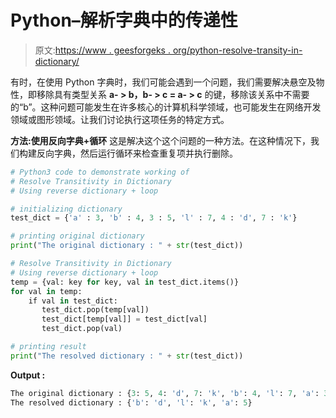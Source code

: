 # Python–解析字典中的传递性

> 原文:[https://www . geesforgeks . org/python-resolve-transity-in-dictionary/](https://www.geeksforgeeks.org/python-resolve-transitivity-in-dictionary/)

有时，在使用 Python 字典时，我们可能会遇到一个问题，我们需要解决悬空及物性，即移除具有类型关系 **a- > b，b- > c = a- > c** 的键，移除该关系中不需要的“b”。这种问题可能发生在许多核心的计算机科学领域，也可能发生在网络开发领域或图形领域。让我们讨论执行这项任务的特定方式。

**方法:使用反向字典+循环**
这是解决这个这个问题的一种方法。在这种情况下，我们构建反向字典，然后运行循环来检查重复项并执行删除。

```py
# Python3 code to demonstrate working of 
# Resolve Transitivity in Dictionary
# Using reverse dictionary + loop

# initializing dictionary
test_dict = {'a' : 3, 'b' : 4, 3 : 5, 'l' : 7, 4 : 'd', 7 : 'k'}

# printing original dictionary
print("The original dictionary : " + str(test_dict))

# Resolve Transitivity in Dictionary
# Using reverse dictionary + loop
temp = {val: key for key, val in test_dict.items()}
for val in temp:
    if val in test_dict:
       test_dict.pop(temp[val])
       test_dict[temp[val]] = test_dict[val]
       test_dict.pop(val)

# printing result 
print("The resolved dictionary : " + str(test_dict)) 
```

**Output :**

```py
The original dictionary : {3: 5, 4: 'd', 7: 'k', 'b': 4, 'l': 7, 'a': 3}
The resolved dictionary : {'b': 'd', 'l': 'k', 'a': 5}

```